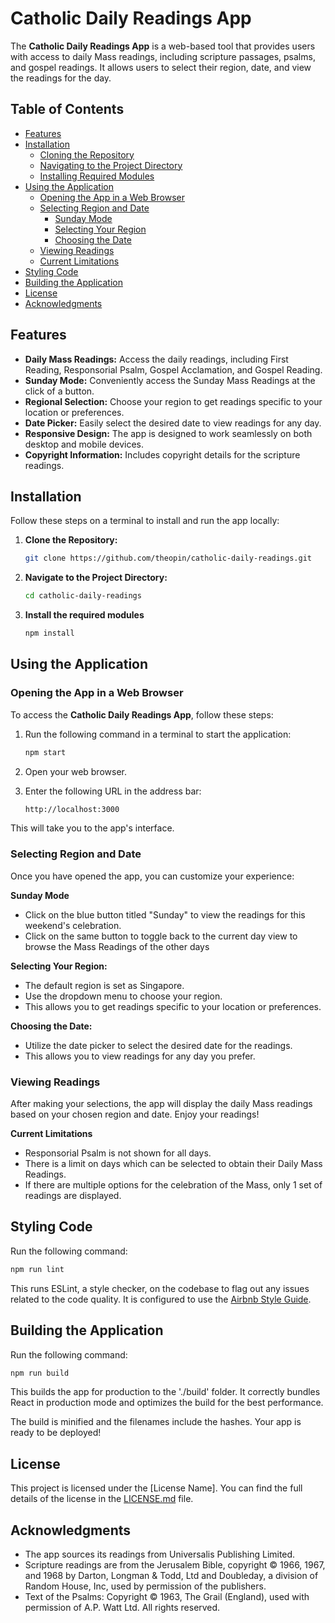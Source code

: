 # Catholic Daily Readings App

The **Catholic Daily Readings App** is a web-based tool that provides users with access to daily Mass readings, including scripture passages, psalms, and gospel readings. It allows users to select their region, date, and view the readings for the day.

## Table of Contents

- [Features](#features)
- [Installation](#installation)
  - [Cloning the Repository](#cloning-the-repository)
  - [Navigating to the Project Directory](#navigating-to-the-project-directory)
  - [Installing Required Modules](#installing-required-modules)
- [Using the Application](#using-the-application)
  - [Opening the App in a Web Browser](#opening-the-app-in-a-web-browser)
  - [Selecting Region and Date](#selecting-region-and-date)
    - [Sunday Mode](#sunday-mode)
    - [Selecting Your Region](#selecting-your-region)
    - [Choosing the Date](#choosing-the-date)
  - [Viewing Readings](#viewing-readings)
  - [Current Limitations](#current-limitations)
- [Styling Code](#styling-code)
- [Building the Application](#building-the-application)
- [License](#license)
- [Acknowledgments](#acknowledgments)

## Features

- **Daily Mass Readings:** Access the daily readings, including First Reading, Responsorial Psalm, Gospel Acclamation, and Gospel Reading.
- **Sunday Mode:** Conveniently access the Sunday Mass Readings at the click of a button.
- **Regional Selection:** Choose your region to get readings specific to your location or preferences.
- **Date Picker:** Easily select the desired date to view readings for any day.
- **Responsive Design:** The app is designed to work seamlessly on both desktop and mobile devices.
- **Copyright Information:** Includes copyright details for the scripture readings.

## Installation

Follow these steps on a terminal to install and run the app locally:

1. **Clone the Repository:**
   ```bash
   git clone https://github.com/theopin/catholic-daily-readings.git
    ```

2. **Navigate to the Project Directory:**
   ```bash
   cd catholic-daily-readings
    ```

2. **Install the required modules**
   ```bash
   npm install
    ```

## Using the Application

### Opening the App in a Web Browser

To access the **Catholic Daily Readings App**, follow these steps:


1. Run the following command in a terminal to start the application:

    ```bash
    npm start
    ```

2. Open your web browser.

3. Enter the following URL in the address bar:

    ```bash
    http://localhost:3000
    ```
    


This will take you to the app's interface.

### Selecting Region and Date

Once you have opened the app, you can customize your experience:

**Sunday Mode**
- Click on the blue button titled "Sunday" to view the readings for this weekend's celebration.
- Click on the same button to toggle back to the current day view to browse the Mass Readings of the other days

**Selecting Your Region:**
- The default region is set as Singapore.
- Use the dropdown menu to choose your region.
- This allows you to get readings specific to your location or preferences.

**Choosing the Date:**
- Utilize the date picker to select the desired date for the readings.
- This allows you to view readings for any day you prefer.

### Viewing Readings

After making your selections, the app will display the daily Mass readings based on your chosen region and date. Enjoy your readings!

**Current Limitations**
- Responsorial Psalm is not shown for all days.
- There is a limit on days which can be selected to obtain their Daily Mass Readings.
- If there are multiple options for the celebration of the Mass, only 1 set of readings are displayed.

## Styling Code

Run the following command:
```bash
npm run lint
 ```

This runs ESLint, a style checker, on the codebase to flag out any issues related to the code quality. It is configured to use the [Airbnb Style Guide](https://airbnb.io/javascript/react/).


## Building the Application

Run the following command:
```bash
npm run build
 ```

This builds the app for production to the './build' folder.
It correctly bundles React in production mode and optimizes the build for the best performance.

The build is minified and the filenames include the hashes.
Your app is ready to be deployed!

## License

This project is licensed under the [License Name]. You can find the full details of the license in the [LICENSE.md](LICENSE.md) file.

## Acknowledgments

- The app sources its readings from Universalis Publishing Limited.
- Scripture readings are from the Jerusalem Bible, copyright © 1966, 1967, and 1968 by Darton, Longman & Todd, Ltd and Doubleday, a division of Random House, Inc, used by permission of the publishers.
- Text of the Psalms: Copyright © 1963, The Grail (England), used with permission of A.P. Watt Ltd. All rights reserved.